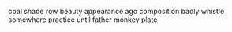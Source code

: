 coal shade row beauty appearance ago composition badly whistle somewhere practice until father monkey plate